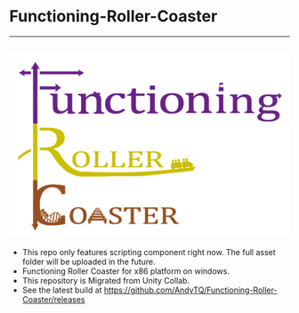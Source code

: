 # Functioning-Roller-Coaster
-----------------------------------------------------------------------------------
![alt text](https://github.com/AndyTQ/Functioning-Roller-Coaster/blob/master/docs/Logo.png?raw=true)
-----------------------------------------------------------------------------------
- This repo only features scripting component right now. The full asset folder will be uploaded in the future.
- Functioning Roller Coaster for x86 platform on windows. 
- This repository is Migrated from Unity Collab. 
- See the latest build at https://github.com/AndyTQ/Functioning-Roller-Coaster/releases
